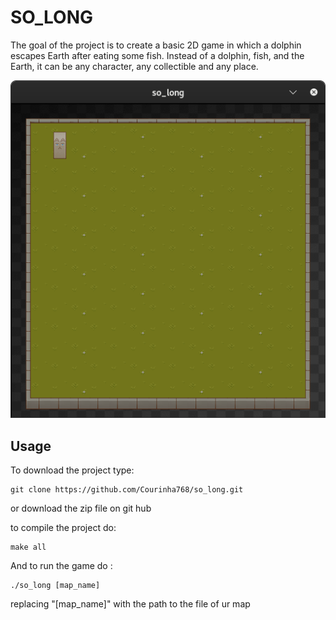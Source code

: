 # SO_LONG

The goal of the project is to create a basic 2D game in which a dolphin escapes Earth after eating some fish. Instead of a dolphin, fish, and the Earth, it can be any character, any collectible and any place.

![alt text](https://github.com/Courinha768/so_long/blob/master/so_long.png?raw=true)

## Usage

To download the project type:
```
git clone https://github.com/Courinha768/so_long.git
```
or download the zip file on git hub

to compile the project do:
```
make all
```
And to run the game do :
```
./so_long [map_name]
```
replacing "[map_name]" with the path to the file of ur map